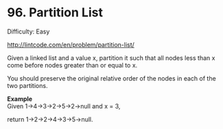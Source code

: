 # 96. Partition List

Difficulty: Easy

http://lintcode.com/en/problem/partition-list/

Given a linked list and a value x, partition it such that all nodes less than x come before nodes greater than or equal to x.

You should preserve the original relative order of the nodes in each of the two partitions.

**Example**  
Given 1->4->3->2->5->2->null and x = 3,

return 1->2->2->4->3->5->null.
